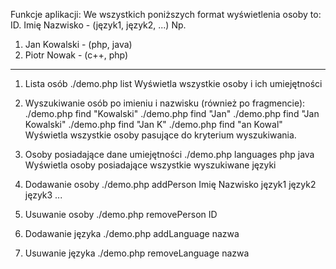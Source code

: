 Funkcje aplikacji:
We wszystkich poniższych format wyświetlenia osoby to:
ID. Imię Nazwisko - (język1, język2, ...)
Np.
1. Jan Kowalski - (php, java)
2. Piotr Nowak - (c++, php)

--------------

1. Lista osób
./demo.php list
Wyświetla wszystkie osoby i ich umiejętności

2. Wyszukiwanie osób po imieniu i nazwisku (również po
fragmencie):
./demo.php find "Kowalski"
./demo.php find "Jan"
./demo.php find "Jan Kowalski"
./demo.php find "Jan K"
./demo.php find "an Kowal"
Wyświetla wszystkie osoby pasujące do kryterium wyszukiwania.

3. Osoby posiadające dane umiejętności
./demo.php languages php java
Wyświetla osoby posiadające wszystkie wyszukiwane języki

4. Dodawanie osoby
./demo.php addPerson Imię Nazwisko język1 język2 język3 ...

5. Usuwanie osoby
./demo.php removePerson ID

6. Dodawanie języka
./demo.php addLanguage nazwa

7. Usuwanie języka
./demo.php removeLanguage nazwa
